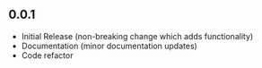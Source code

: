 0.0.1
-----

-   Initial Release (non-breaking change which adds functionality)
-   Documentation (minor documentation updates)
-   Code refactor